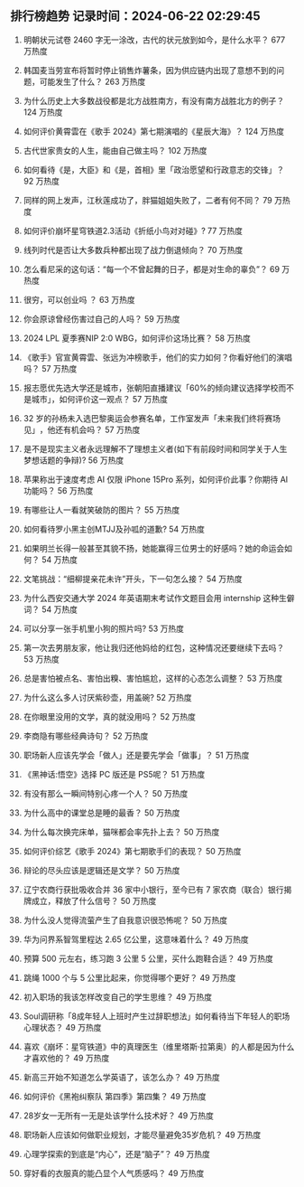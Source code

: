 
## 排行榜趋势 记录时间：2024-06-22 02:29:45
  
  1. 明朝状元试卷 2460 字无一涂改，古代的状元放到如今，是什么水平？ 677 万热度
    
  2. 韩国麦当劳宣布将暂时停止销售炸薯条，因为供应链内出现了意想不到的问题，可能发生了什么？ 263 万热度
    
  3. 为什么历史上大多数战役都是北方战胜南方，有没有南方战胜北方的例子？ 124 万热度
    
  4. 如何评价黄霄雲在《歌手 2024》第七期演唱的《星辰大海》？ 124 万热度
    
  5. 古代世家贵女的人生，能由自己做主吗？ 102 万热度
    
  6. 如何看待《是，大臣》和《是，首相》里「政治愿望和行政意志的交锋」？ 92 万热度
    
  7. 同样的网上发声，江秋莲成功了，胖猫姐姐失败了，二者有何不同？ 79 万热度
    
  8. 如何评价崩坏星穹铁道2.3活动《折纸小鸟对对碰》? 77 万热度
    
  9. 线列时代是否让大多数兵种都出现了战力倒退倾向？ 70 万热度
    
  10. 怎么看尼采的这句话：“每一个不曾起舞的日子，都是对生命的辜负”？ 69 万热度
    
  11. 很穷，可以创业吗 ？ 63 万热度
    
  12. 你会原谅曾经伤害过自己的人吗？ 59 万热度
    
  13. 2024 LPL 夏季赛NIP 2:0 WBG，如何评价这场比赛？ 58 万热度
    
  14. 《歌手》官宣黄霄雲、张远为冲榜歌手，他们的实力如何？你看好他们的演唱吗？ 57 万热度
    
  15. 报志愿优先选大学还是城市，张朝阳直播建议「60%的倾向建议选择学校而不是城市」，如何评价这一观点？ 57 万热度
    
  16. 32 岁的孙杨未入选巴黎奥运会参赛名单，工作室发声「未来我们终将赛场见」 ​​​，他还有机会吗？ 57 万热度
    
  17. 是不是现实主义者永远理解不了理想主义者(如下有前段时间和同学关于人生梦想话题的争辩)? 56 万热度
    
  18. 苹果称出于速度考虑 AI 仅限 iPhone 15Pro 系列，如何评价此事？你期待 AI 功能吗？ 56 万热度
    
  19. 有哪些让人一看就笑破防的图片？ 55 万热度
    
  20. 如何看待罗小黑主创MTJJ及孙呱的道歉? 54 万热度
    
  21. 如果明兰长得一般甚至其貌不扬，她能赢得三位男士的好感吗？她的命运会如何？ 54 万热度
    
  22. 文笔挑战：“细柳提亲花未许”开头，下一句怎么接？ 54 万热度
    
  23. 为什么西安交通大学 2024 年英语期末考试作文题目会用 internship 这种生僻词？ 54 万热度
    
  24. 可以分享一张手机里小狗的照片吗? 53 万热度
    
  25. 第一次去男朋友家，他让我归还他妈给的红包，这种情况还要继续下去吗？ 53 万热度
    
  26. 总是害怕被点名、害怕出糗、害怕尴尬，这样的心态怎么调整？ 53 万热度
    
  27. 为什么这么多人讨厌紫砂壶，用盖碗? 52 万热度
    
  28. 在你眼里没用的文学，真的就没用吗？ 52 万热度
    
  29. 李商隐有哪些经典诗句？ 52 万热度
    
  30. 职场新人应该先学会「做人」还是要先学会「做事」？ 51 万热度
    
  31. 《黑神话:悟空》选择 PC 版还是 PS5呢？ 51 万热度
    
  32. 有没有那么一瞬间特别心疼一个人？ 50 万热度
    
  33. 为什么高中的课堂总是睡的最香？ 50 万热度
    
  34. 为什么每次换完床单，猫咪都会率先扑上去？ 50 万热度
    
  35. 如何评价综艺《歌手 2024》第七期歌手们的表现？ 50 万热度
    
  36. 辩论的尽头应该是逻辑还是文学？ 50 万热度
    
  37. 辽宁农商行获批吸收合并 36 家中小银行，至今已有 7 家农商（联合）银行揭牌成立，释放了什么信号？ 50 万热度
    
  38. 为什么没人觉得流萤产生了自我意识很恐怖呢？ 50 万热度
    
  39. 华为问界系智驾里程达 2.65 亿公里，这意味着什么？ 49 万热度
    
  40. 预算 500 元左右，练习跑 3 公里 5 公里，买什么跑鞋合适？ 49 万热度
    
  41. 跳绳 1000 个与 5 公里比起来，你觉得哪个更好？ 49 万热度
    
  42. 初入职场的我该怎样改变自己的学生思维？ 49 万热度
    
  43. Soul调研称「8成年轻人上班时产生过辞职想法」如何看待当下年轻人的职场心理状态？ 49 万热度
    
  44. 喜欢《崩坏：星穹铁道》中的真理医生（维里塔斯·拉第奥）的人都是因为什么才喜欢他的？ 49 万热度
    
  45. 新高三开始不知道怎么学英语了，该怎么办？ 49 万热度
    
  46. 如何评价《黑袍纠察队 第四季》第四集？ 49 万热度
    
  47. 28岁女一无所有一无是处该学什么技术好？ 49 万热度
    
  48. 职场新人应该如何做职业规划，才能尽量避免35岁危机？ 49 万热度
    
  49. 心理学探索的到底是“内心”，还是“脑子”？ 49 万热度
    
  50. 穿好看的衣服真的能凸显个人气质感吗？ 49 万热度
    